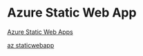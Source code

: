 # Azure Static Web App

[Azure Static Web Apps](https://docs.microsoft.com/en-us/azure/static-web-apps/)

[az staticwebapp](https://docs.microsoft.com/en-us/cli/azure/staticwebapp?view=azure-cli-latest)
